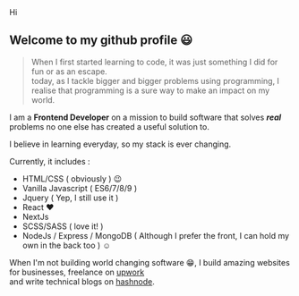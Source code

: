<div style="background-color:blue;background:url(./bg.png);background-size:cover" width="200px" height="200px">Hi </div>

## Welcome to my github profile :smiley:

  > When I first started learning to code, it was just something I did for fun or as an escape.  
  > today, as I tackle bigger and bigger problems using programming, I realise that programming is a sure way to make an impact on my world.
 
 I am a **Frontend Developer** on a mission to build software that solves ***real*** problems no one else has created a useful solution to. 
 
 I believe in learning everyday, so my stack is ever changing.
 
 
 Currently, it includes :
 * HTML/CSS ( obviously ) :wink:
 * Vanilla Javascript ( ES6/7/8/9 )
 * Jquery ( Yep, I still use it ) 
 * React :heart:
 * NextJs
 * SCSS/SASS ( love it! )
 * NodeJs / Express / MongoDB ( Although I prefer the front, I can hold my own in the back too ) :relaxed:
 
 When I'm not building world changing software :grin:, I build amazing websites for businesses, freelance on [upwork](https://www.upwork.com/freelancers/~019f8690046400fc21)  
 and write technical blogs on [hashnode](https://softbue.hashnode.dev/).
 
